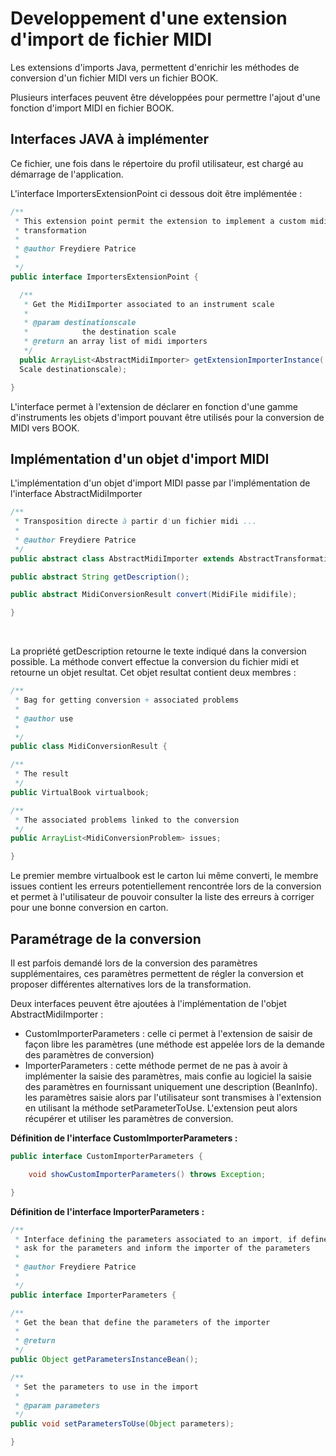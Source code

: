 
Developpement d'une extension d'import de fichier MIDI
======================================================



Les extensions d'imports Java, permettent d'enrichir les méthodes de conversion d'un fichier MIDI vers un fichier BOOK.

Plusieurs interfaces peuvent être développées pour permettre l'ajout d'une fonction d'import MIDI en fichier BOOK.


Interfaces JAVA à implémenter
-----------------------------

Ce fichier, une fois dans le répertoire du profil utilisateur, est chargé au démarrage de l'application.

L'interface ImportersExtensionPoint ci dessous doit être implémentée :

```java
/**
 * This extension point permit the extension to implement a custom midi Reading
 * transformation
 * 
 * @author Freydiere Patrice
 * 
 */
public interface ImportersExtensionPoint {

  /**
   * Get the MidiImporter associated to an instrument scale
   * 
   * @param destinationscale
   *            the destination scale
   * @return an array list of midi importers
   */
  public ArrayList<AbstractMidiImporter> getExtensionImporterInstance(
  Scale destinationscale);

}
```

L'interface permet à l'extension de déclarer en fonction d'une gamme d'instruments les objets d'import pouvant être utilisés pour la conversion de MIDI vers BOOK.


Implémentation d'un objet d'import MIDI
---------------------------------------

L'implémentation d'un objet d'import MIDI passe par l'implémentation de l'interface AbstractMidiImporter

```java
/**
 * Transposition directe à partir d'un fichier midi ...
 * 
 * @author Freydiere Patrice
 */
public abstract class AbstractMidiImporter extends AbstractTransformation {

public abstract String getDescription();

public abstract MidiConversionResult convert(MidiFile midifile);

}
```


​    

La propriété getDescription retourne le texte indiqué dans la conversion possible. La méthode convert effectue la conversion du fichier midi et retourne un objet resultat. Cet objet resultat contient deux membres :

```java
/**
 * Bag for getting conversion + associated problems
 * 
 * @author use
 * 
 */
public class MidiConversionResult {

/**
 * The result
 */
public VirtualBook virtualbook;

/**
 * The associated problems linked to the conversion
 */
public ArrayList<MidiConversionProblem> issues;

}
```

Le premier membre virtualbook est le carton lui même converti,
le membre issues contient les erreurs potentiellement rencontrée lors de la conversion et permet à l'utilisateur de pouvoir consulter la liste des erreurs à corriger pour une bonne conversion en carton.


Paramétrage de la conversion
----------------------------

Il est parfois demandé lors de la conversion des paramètres supplémentaires, ces paramètres permettent de régler la conversion et proposer différentes alternatives lors de la transformation.

Deux interfaces peuvent être ajoutées à l'implémentation de l'objet AbstractMidiImporter :

-   CustomImporterParameters : celle ci permet à l'extension de saisir de façon libre les paramètres (une méthode est appelée lors de la demande des paramètres de conversion)
-   ImporterParameters : cette méthode permet de ne pas à avoir à implémenter la saisie des paramètres, mais confie au logiciel la saisie des paramètres en fournissant uniquement une description (BeanInfo). les paramètres saisie alors par l'utilisateur sont transmises à l'extension en utilisant la méthode setParameterToUse. L'extension peut alors récupérer et utiliser les paramètres de conversion.

**Définition de l'interface CustomImporterParameters :**

```java
public interface CustomImporterParameters {

	void showCustomImporterParameters() throws Exception;

}
```

**Définition de l'interface ImporterParameters :**

```java
/**
 * Interface defining the parameters associated to an import, if defined, aprint
 * ask for the parameters and inform the importer of the parameters
 * 
 * @author Freydiere Patrice
 * 
 */
public interface ImporterParameters {

/**
 * Get the bean that define the parameters of the importer
 * 
 * @return
 */
public Object getParametersInstanceBean();

/**
 * Set the parameters to use in the import
 * 
 * @param parameters
 */
public void setParametersToUse(Object parameters);

}
```
